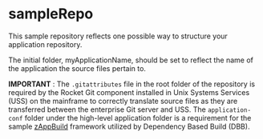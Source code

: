 # sampleRepo
This sample repository reflects one possible way to structure your application repository.  

The initial folder, myApplicationName, should be set to reflect the name of the application the source files pertain to.  

**IMPORTANT** : The `.gitattributes` file in the root folder of the repository is required by the Rocket Git component installed in Unix Systems Services (USS) on the mainframe to correctly translate source files as they are transferred between the enterprise Git server and USS.  The `application-conf` folder under the high-level application folder is a requirement for the sample [zAppBuild](https://github.com/IBM/dbb-zappbuild) framework utilized by Dependency Based Build (DBB). 
